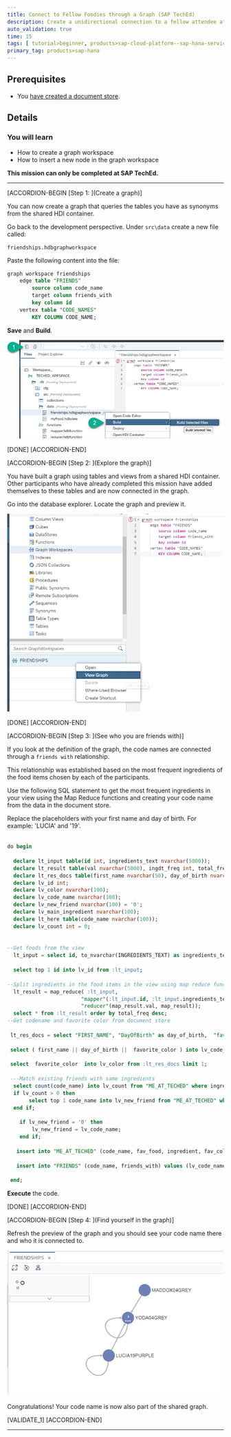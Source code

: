 ```yaml
---
title: Connect to Fellow Foodies through a Graph (SAP TechEd)
description: Create a unidirectional connection to a fellow attendee at SAP TechEd based on ingredients of your favorite food.
auto_validation: true
time: 15
tags: [ tutorial>beginner, products>sap-cloud-platform--sap-hana-service, products>sap-web-ide]
primary_tag: products>sap-hana
---
```


## Prerequisites
 - You [have created a document store](hana-advanced-analytics-teched-4).

## Details
### You will learn
  - How to create a graph workspace
  - How to insert a new node in the graph workspace

  **This mission can only be completed at SAP TechEd.**

---

[ACCORDION-BEGIN [Step 1: ](Create a graph)]

You can now create a graph that queries the tables you have as synonyms from the shared HDI container.

Go back to the development perspective. Under `src\data` create a new file called:

```Text
friendships.hdbgraphworkspace
```

Paste the following content into the file:

```SQL
graph workspace friendships
	edge table "FRIENDS"
		source column code_name
		target column friends_with
		key column id
	vertex table "CODE_NAMES"
		KEY COLUMN CODE_NAME;
```

**Save** and **Build**.

![Create Graph](1.png)

[DONE]
[ACCORDION-END]

[ACCORDION-BEGIN [Step 2: ](Explore the graph)]

You have built a graph using tables and views from a shared HDI container. Other participants who have already completed this mission have added themselves to these tables and are now connected in the graph.

Go into the database explorer. Locate the graph and preview it.

![View Graph](2.png)

[DONE]
[ACCORDION-END]


[ACCORDION-BEGIN [Step 3: ](See who you are friends with)]

If you look at the definition of the graph, the code names are connected through a `friends with` relationship.

This relationship was established based on the most frequent ingredients of the food items chosen by each of the participants.

Use the following SQL statement to get the most frequent ingredients in your view using the Map Reduce functions and creating your code name from the data in the document store.

Replace the placeholders with your first name and day of birth. For example: 'LUCIA' and '19'.

```SQL

do begin

  declare lt_input table(id int, ingredients_text nvarchar(5000));
  declare lt_result table(val nvarchar(5000), ingdt_freq int, total_freq int );
  declare lt_res_docs table(first_name nvarchar(50), day_of_birth nvarchar(2), favorite_color nvarchar(10));
  declare lv_id int;
  declare lv_color nvarchar(100);
  declare lv_code_name nvarchar(100);
  declare lv_new_friend nvarchar(100) = '0';
  declare lv_main_ingredient nvarchar(100);
  declare lt_here table(code_name nvarchar(100));
  declare lv_count int = 0;


--Get foods from the view
  lt_input = select id, to_nvarchar(INGREDIENTS_TEXT) as ingredients_text from "myFood";

  select top 1 id into lv_id from :lt_input;

--Split ingredients in the food items in the view using map reduce functions
  lt_result = map_reduce( :lt_input,
  						"mapper"(:lt_input.id, :lt_input.ingredients_text) group by val as map_result,
  						"reducer"(map_result.val, map_result));
  select * from :lt_result order by total_freq desc;
--Get codename and favorite color from document store

 lt_res_docs = select "FIRST_NAME", "DayOfBirth" as day_of_birth,  "favorite_color" as favorite_color from DOCSTORE where first_name = '<<ENTER YOUR FIRST NAME HERE>>' and "DayOfBirth" = '<<ENTER YOUR DAY OF BIRTH HERE>>' limit 1;

 select ( first_name || day_of_birth ||  favorite_color ) into lv_code_name from :lt_res_docs limit 1;

 select  favorite_color  into lv_color from :lt_res_docs limit 1;

 ---Match existing friends with same ingredients
  select count(code_name) into lv_count from "ME_AT_TECHED" where ingredient in (select val from :lt_result);
  if lv_count > 0 then
	   select top 1 code_name into lv_new_friend from "ME_AT_TECHED" where ingredient in (select val from :lt_result) group by code_name;
  end if;

	if lv_new_friend = '0' then
		lv_new_friend = lv_code_name;
	end if;

   insert into "ME_AT_TECHED" (code_name, fav_food, ingredient, fav_color ) select :lv_code_name,  :lv_id, val, :lv_color from :lt_result ;

   insert into "FRIENDS" (code_name, friends_with) values (lv_code_name, lv_new_friend);

 end;

```

**Execute** the code.

[DONE]
[ACCORDION-END]

[ACCORDION-BEGIN [Step 4: ](Find yourself in the graph)]

Refresh the preview of the graph and you should see your code name there and who it is connected to.

![View Graph](3.png)

Congratulations! Your code name is now also part of the shared graph.

[VALIDATE_1]
[ACCORDION-END]

---

